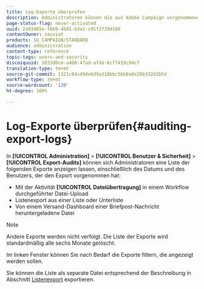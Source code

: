 ```yaml
---
title: Log-Exporte überprüfen
description: Administratoren können die aus Adobe Campaign vorgenommenen Exporte verfolgen.
page-status-flag: never-activated
uuid: 2a93485e-f6b9-4b01-b3a1-c91f2739d188
contentOwner: sauviat
products: SG_CAMPAIGN/STANDARD
audience: administration
content-type: reference
topic-tags: users-and-security
discoiquuid: 1033d0ce-a400-47ad-afda-bcf7419c94c7
translation-type: tm+mt
source-git-commit: 1321c84c49de6d9a318bbc5bb8a0e28b332d2b5d
workflow-type: tm+mt
source-wordcount: '120'
ht-degree: 100%

---
```



# Log-Exporte überprüfen{#auditing-export-logs}

In **[!UICONTROL Administration]** > **[!UICONTROL Benutzer &amp; Sicherheit]** > **[!UICONTROL Export-Audits]** können sich Administratoren eine Liste der folgenden Exporte anzeigen lassen, einschließlich des Datums und des Benutzers, der den Export vorgenommen hat:

* Mit der Aktivität **[!UICONTROL Dateiübertragung]** in einem Workflow durchgeführter Datei-Upload
* Listenexport aus einer Liste oder Unterliste
* Von einem Versand-Dashboard einer Briefpost-Nachricht heruntergeladene Datei

>[!NOTE]
>
>Andere Exporte werden nicht verfolgt. Die Liste der Exporte wird standardmäßig alle sechs Monate gelöscht.

Im linken Fenster können Sie nach Bedarf die Exporte filtern, die angezeigt werden sollen.

Sie können die Liste als separate Datei entsprechend der Beschreibung in Abschnitt [Listenexport](../../automating/using/exporting-lists.md) exportieren.
